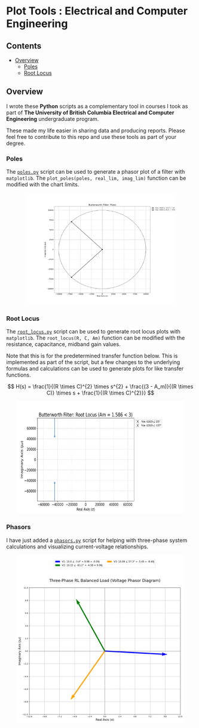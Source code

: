 # Plot Tools : Electrical and Computer Engineering

## Contents

* [Overview](#Overview)
    * [Poles](#Poles)
    * [Root Locus](#Root-Locus)

## Overview

I wrote these **Python** scripts as a complementary tool in courses I took as part of <b>The University of British Columbia Electrical and Computer Engineering</b> undergraduate program.

These made my life easier in sharing data and producing reports. Please feel free to contribute to this repo and use these tools as part of your degree.

### Poles

The [`poles.py`](Scripts/poles.py) script can be used to generate a phasor plot of a filter with `matplotlib`. The `plot_poles(poles, real_lim, imag_lim)` function can be modified with the chart limits.

<div align="center">
    <img src="Figures/Butterworth_Filter_Plot_Radius_10000_Poles_10000_∠_-45.0°__10000_∠_45.0°.png" width=400 height=300 title="Ex : Butterworth Filter Poles Plot">
</div>

### Root Locus

The [`root_locus.py`](Scripts/root_locus.py) script can be used to generate root locus plots with `matplotlib`. The `root_locus(R, C, Am)` function can be modified with the resistance, capacitance, midband gain values.

Note that this is for the predetermined transfer function below. This is implemented as part of the script, but a few changes to the underlying formulas and calculations can be used to generate plots for like transfer functions.

$$ H(s) = \frac{1}{(R \times C)^{2} \times s^{2} + \frac{(3 - A_m)}{(R \times C)} \times s + \frac{1}{(R \times C)^{2}}} $$

<div align="center">
    <img src="Figures/Butterworth_Filter_Root_Locus_Am_1.586.png" width=450 height=300 title="Ex : Butterworth Filter Root Locus Critically Damped">
</div>

### Phasors

I have just added a [`phasors.py`](Scripts/phasors.py) script for helping with three-phase system calculations and visualizing current-voltage relationships.

<div align="center">
    <img src="Figures/Three-Phase_RL_Balanced_Load_(Voltage_Phasor_Diagram)_10.0_∠_-3.4°__10.15_∠_-63.2°__10.09_∠_57.3°.png" width=450 height=450 title="Ex : Series RLC Circuit (Phasor Diagram)">
</div>
